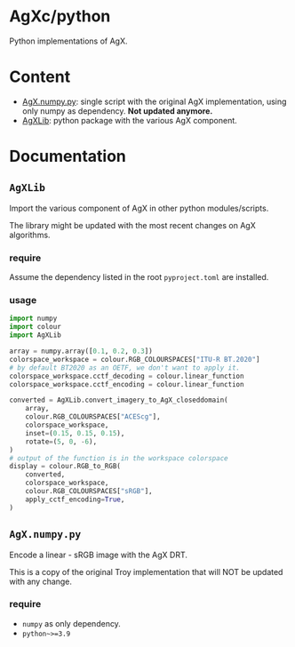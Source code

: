 # AgXc/python

Python implementations of AgX.

# Content

- [AgX.numpy.py](AgX.numpy.py): single script with the original AgX implementation,
using only numpy as dependency. **Not updated anymore.**
- [AgXLib](AgXLib): python package with the various AgX component.

# Documentation

## `AgXLib`

Import the various component of AgX in other python modules/scripts.

The library might be updated with the most recent changes on AgX algorithms.

### require

Assume the dependency listed in the root `pyproject.toml` are installed.

### usage

```python
import numpy
import colour
import AgXLib

array = numpy.array([0.1, 0.2, 0.3])
colorspace_workspace = colour.RGB_COLOURSPACES["ITU-R BT.2020"]
# by default BT2020 as an OETF, we don't want to apply it.
colorspace_workspace.cctf_decoding = colour.linear_function
colorspace_workspace.cctf_encoding = colour.linear_function

converted = AgXLib.convert_imagery_to_AgX_closeddomain(
    array,
    colour.RGB_COLOURSPACES["ACEScg"],
    colorspace_workspace,
    inset=(0.15, 0.15, 0.15),
    rotate=(5, 0, -6),
)
# output of the function is in the workspace colorspace
display = colour.RGB_to_RGB(
    converted,
    colorspace_workspace,
    colour.RGB_COLOURSPACES["sRGB"],
    apply_cctf_encoding=True,
)
```


## `AgX.numpy.py`

Encode a linear - sRGB image with the AgX DRT. 

This is a copy of the original Troy implementation that will NOT be updated
with any change.

### require

- `numpy` as only dependency.
- `python~>=3.9`